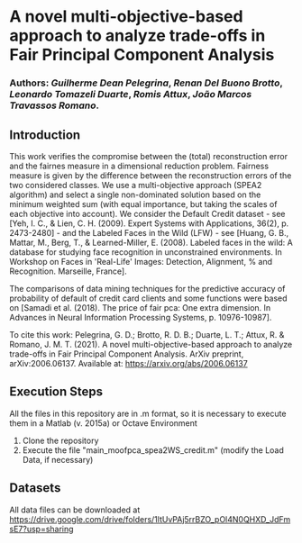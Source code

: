 # A novel multi-objective-based approach to analyze trade-offs in Fair Principal Component Analysis

### Authors: *Guilherme Dean Pelegrina*, *Renan Del Buono Brotto*, *Leonardo Tomazeli Duarte*, *Romis Attux*, *João Marcos Travassos Romano*. 

## Introduction

This work verifies the compromise between the (total) reconstruction error and the fairnes measure in a dimensional reduction problem.
Fairness measure is given by the difference between the reconstruction errors of the two considered classes. We use a multi-objective approach (SPEA2 algorithm) and select a single non-dominated solution based on the minimum weighted sum (with equal importance, but taking the scales of each objective into account). We consider the Default Credit dataset - see [Yeh, I. C., & Lien, C. H. (2009). Expert Systems with Applications, 36(2), p. 2473-2480] - and the Labeled Faces in the Wild (LFW) - see [Huang, G. B., Mattar, M., Berg, T., & Learned-Miller, E. (2008). Labeled faces in the wild: A database for studying face recognition in unconstrained environments. In Workshop on Faces in 'Real-Life' Images: Detection, Alignment, % and Recognition. Marseille, France].

The comparisons of data mining techniques for the predictive accuracy of probability of default of credit card clients and some functions were based on [Samadi et al. (2018). The price of fair pca: One extra dimension. In Advances in Neural Information Processing Systems, p. 10976-10987].

To cite this work: Pelegrina, G. D.; Brotto, R. D. B.; Duarte, L. T.; Attux, R. & Romano, J. M. T. (2021). A novel multi-objective-based approach to analyze trade-offs in Fair Principal Component Analysis. ArXiv preprint, arXiv:2006.06137. Available at: https://arxiv.org/abs/2006.06137

## Execution Steps

All the files in this repository are in .m format, so it is necessary to execute them in a Matlab (v. 2015a) or Octave Environment

1) Clone the repository 
2) Execute the file "main_moofpca_spea2WS_credit.m" (modify the Load Data, if necessary)

## Datasets

All data files can be downloaded at https://drive.google.com/drive/folders/1ltUvPAj5rrBZO_pOl4N0QHXD_JdFmsE7?usp=sharing
